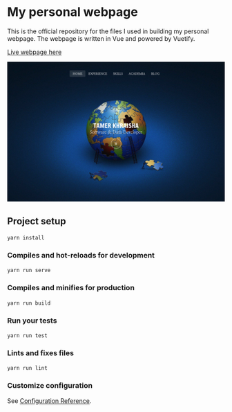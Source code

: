 My personal webpage
======
This is the official repository for the files I used in building my personal webpage. The webpage is written in Vue and powered by Vuetify.

[Live webpage here](http://tamerkhraisha.com)

![Demo screenshot](src/assets/mainpage.png?raw=true "Title")

## Project setup
```
yarn install
```

### Compiles and hot-reloads for development
```
yarn run serve
```

### Compiles and minifies for production
```
yarn run build
```

### Run your tests
```
yarn run test
```

### Lints and fixes files
```
yarn run lint
```

### Customize configuration
See [Configuration Reference](https://cli.vuejs.org/config/).
